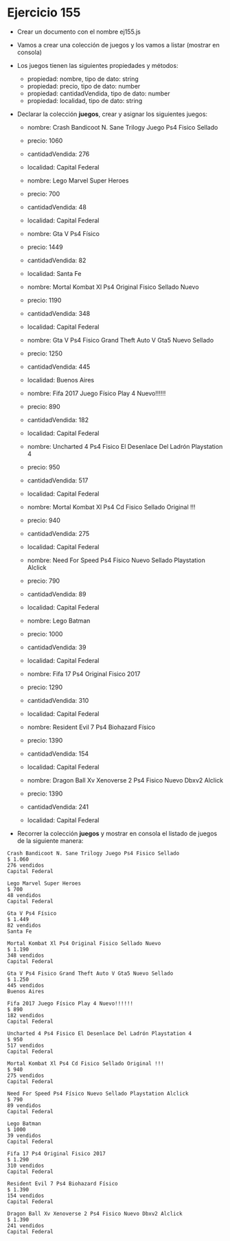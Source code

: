 # Ejercicio 155

* Crear un documento con el nombre ej155.js
* Vamos a crear una colección de juegos y los vamos a listar (mostrar en consola)
* Los juegos tienen las siguientes propiedades y métodos:
  * propiedad: nombre, tipo de dato: string
  * propiedad: precio, tipo de dato: number
  * propiedad: cantidadVendida, tipo de dato: number
  * propiedad: localidad, tipo de dato: string
* Declarar la colección **juegos**, crear y asignar los siguientes juegos:
  * nombre: Crash Bandicoot N. Sane Trilogy Juego Ps4 Fisico Sellado
  * precio: 1060
  * cantidadVendida: 276
  * localidad: Capital Federal

  * nombre: Lego Marvel Super Heroes
  * precio: 700
  * cantidadVendida: 48
  * localidad: Capital Federal

  * nombre: Gta V Ps4 Físico
  * precio: 1449
  * cantidadVendida: 82
  * localidad: Santa Fe

  * nombre: Mortal Kombat Xl Ps4 Original Fisico Sellado Nuevo
  * precio: 1190
  * cantidadVendida: 348
  * localidad: Capital Federal

  * nombre: Gta V Ps4 Fisico Grand Theft Auto V Gta5 Nuevo Sellado
  * precio: 1250
  * cantidadVendida: 445
  * localidad: Buenos Aires

  * nombre: Fifa 2017 Juego Físico Play 4 Nuevo!!!!!!
  * precio: 890
  * cantidadVendida: 182
  * localidad: Capital Federal

  * nombre: Uncharted 4 Ps4 Fisico El Desenlace Del Ladrón Playstation 4
  * precio: 950
  * cantidadVendida: 517
  * localidad: Capital Federal

  * nombre: Mortal Kombat Xl Ps4 Cd Fisico Sellado Original !!!
  * precio: 940
  * cantidadVendida: 275
  * localidad: Capital Federal

  * nombre: Need For Speed Ps4 Físico Nuevo Sellado Playstation Alclick
  * precio: 790
  * cantidadVendida: 89
  * localidad: Capital Federal

  * nombre: Lego Batman
  * precio: 1000
  * cantidadVendida: 39
  * localidad: Capital Federal

  * nombre: Fifa 17 Ps4 Original Fisico 2017
  * precio: 1290
  * cantidadVendida: 310
  * localidad: Capital Federal

  * nombre: Resident Evil 7 Ps4 Biohazard Físico
  * precio: 1390
  * cantidadVendida: 154
  * localidad: Capital Federal

  * nombre: Dragon Ball Xv Xenoverse 2 Ps4 Fisico Nuevo Dbxv2 Alclick
  * precio: 1390
  * cantidadVendida: 241
  * localidad: Capital Federal

* Recorrer la colección **juegos** y mostrar en consola el listado de juegos de la siguiente manera:

```bash:
Crash Bandicoot N. Sane Trilogy Juego Ps4 Fisico Sellado
$ 1.060
276 vendidos
Capital Federal
 
Lego Marvel Super Heroes
$ 700
48 vendidos
Capital Federal
 
Gta V Ps4 Físico
$ 1.449
82 vendidos
Santa Fe
 
Mortal Kombat Xl Ps4 Original Fisico Sellado Nuevo
$ 1.190
348 vendidos
Capital Federal
 
Gta V Ps4 Fisico Grand Theft Auto V Gta5 Nuevo Sellado
$ 1.250
445 vendidos
Buenos Aires
 
Fifa 2017 Juego Físico Play 4 Nuevo!!!!!!
$ 890
182 vendidos
Capital Federal
 
Uncharted 4 Ps4 Fisico El Desenlace Del Ladrón Playstation 4
$ 950
517 vendidos
Capital Federal
 
Mortal Kombat Xl Ps4 Cd Fisico Sellado Original !!!
$ 940
275 vendidos
Capital Federal
 
Need For Speed Ps4 Físico Nuevo Sellado Playstation Alclick
$ 790
89 vendidos
Capital Federal
 
Lego Batman
$ 1000
39 vendidos
Capital Federal
 
Fifa 17 Ps4 Original Fisico 2017
$ 1.290
310 vendidos
Capital Federal
 
Resident Evil 7 Ps4 Biohazard Físico
$ 1.390
154 vendidos
Capital Federal
 
Dragon Ball Xv Xenoverse 2 Ps4 Fisico Nuevo Dbxv2 Alclick
$ 1.390
241 vendidos
Capital Federal
```
